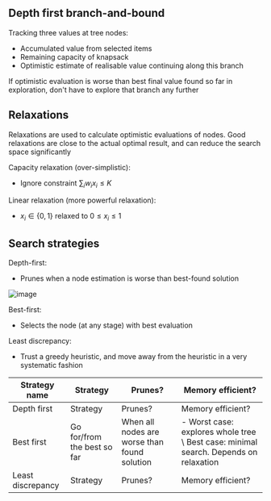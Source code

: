 ## Depth first branch-and-bound

Tracking three values at tree nodes:
- Accumulated value from selected items
- Remaining capacity of knapsack
- Optimistic estimate of realisable value continuing along this branch

If optimistic evaluation is worse than best final value found so far in exploration, don't have to explore that branch any further


## Relaxations
Relaxations are used to calculate optimistic evaluations of nodes. Good relaxations are close to the actual optimal result, and can reduce the search space significantly

Capacity relaxation (over-simplistic):
- Ignore constraint $\sum_i{w_ix_i} \le K$

Linear relaxation (more powerful relaxation):
- $x_i \in \{ 0, 1 \}$ relaxed to $0 \le x_i \le 1$


## Search strategies

Depth-first:
- Prunes when a node estimation is worse than best-found solution

![image](https://user-images.githubusercontent.com/37417736/198833336-5301480f-d9b0-4e97-9629-3ea05d0f903d.png)


Best-first:
- Selects the node (at any stage) with best evaluation

Least discrepancy:
- Trust a greedy heuristic, and move away from the heuristic in a very systematic fashion


| Strategy name | Strategy | Prunes? | Memory efficient? | 
| --- | --- | --- | --- |
| Depth first | Strategy | Prunes? | Memory efficient? | 
| Best first | Go for/from the best so far | When all nodes are worse than found solution | - Worst case: explores whole tree \ Best case: minimal search. Depends on relaxation | 
| Least discrepancy | Strategy | Prunes? | Memory efficient? | 
